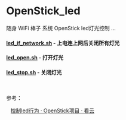 # OpenStick_led

随身 WiFi 棒子 系统 OpenStick led灯光控制 ...



#### [led_if_network.sh](https://github.com/rskil/OpenStick_led/blob/main/led_if_network.sh)  - 上电连上网后关闭所有灯光

#### [led_open.sh](https://github.com/rskil/OpenStick_led/blob/main/led_open.sh)   -  打开灯光

#### [led_stop.sh](https://github.com/rskil/OpenStick_led/blob/main/led_stop.sh)	-  关闭灯光 


<br>

参考：

&nbsp;&nbsp;&nbsp;[控制led行为 · OpenStick项目 · 看云](https://www.kancloud.cn/handsomehacker/openstick/2637560)

